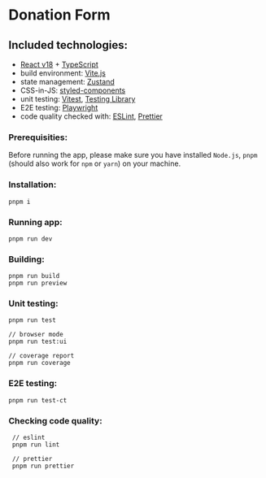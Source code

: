 # Donation Form

## Included technologies:

- [React v18](https://react.dev/) + [TypeScript](https://www.typescriptlang.org/)
- build environment: [Vite.js](https://vitejs.dev/)
- state management: [Zustand](https://zustand-demo.pmnd.rs/)
- CSS-in-JS: [styled-components](https://styled-components.com/)
- unit testing: [Vitest](https://vitest.dev/), [Testing Library](https://testing-library.com/)
- E2E testing: [Playwright](https://playwright.dev/)
- code quality checked with: [ESLint](https://eslint.org/), [Prettier](https://prettier.io/)

### Prerequisities:

Before running the app, please make sure you have installed `Node.js`, `pnpm` (should also work for `npm` or `yarn`) on your machine.

### Installation:

```
pnpm i
```

### Running app:

```
pnpm run dev
```

### Building:

```
pnpm run build
pnpm run preview
```

### Unit testing:

```
pnpm run test

// browser mode
pnpm run test:ui

// coverage report
pnpm run coverage
```

### E2E testing:

```
pnpm run test-ct
```

### Checking code quality:

```
 // eslint
 pnpm run lint

 // prettier
 pnpm run prettier
```
